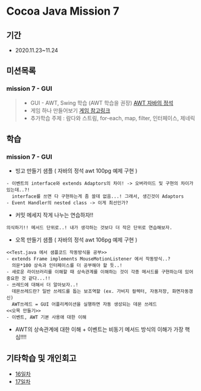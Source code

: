 # Cocoa Java Mission 7

## 기간
- 2020.11.23~11.24

## 미션목록

### mission 7 - GUI

> - GUI - AWT, Swing 학습 (AWT 학습을 권장)   [AWT 자바의 정석](https://codechobo.tistory.com/6)
> - 게임 하나 만들어보기 [게임 참고링크](https://codegym.cc/projects/games)
> - 추가학습 주제 : 람다와 스트림, for-each, map, filter, 인터페이스, 제네릭



## 학습

### mission 7 - GUI

- 빙고 만들기 샘플 ( 자바의 정석 awt 100pg 예제 구현 )
```
- 이벤트의 interface와 extends Adaptors의 차이! -> 오버라이드 및 구현의 차이가 있는데..?! 
  interface를 쓰면 다 구현하는게 좀 쓸데 없음...! 그래서, 생긴것이 Adaptors
- Event Handler의 nested class -> 이게 최선인가?
```
- 커밋 메세지 작게 나누는 연습하자!! 
```
의식하기!! 메서드 단위로..! 내가 생각하는 것보다 더 작은 단위로 연습해보자.
```
- 오목 만들기 샘플 ( 자바의 정석 awt 106pg 예제 구현 )
```
<<Test.java 에서 샘플코드 작동방식을 공부>>
- extends Frame implements MouseMotionListener 에서 작동방식..? 
  의문*100 상속과 인터페이스를 더 공부해야 할 듯..!
- 새로운 라이브러리를 이해할 때 상속관계를 이해하는 것이 각종 메서드를 구현하는데 있어 중요한 것 같다...!!
- 쓰레드에 대해서 더 알아보자..! 
  데몬쓰레드란? 일반 쓰레드를 돕는 보조역할 (ex. 가비지 컬렉터, 자동저장, 화면자동갱신)
  AWT쓰레드 = GUI 어플리케이션을 실행하면 자동 생성되는 데몬 쓰레드
<<오목 만들기>>
- 이벤트, AWT 기본 사용애 대한 이해
```
- AWT의 상속관계에 대한 이해 + 이벤트는 비동기 메서드 방식의 이해가 가장 핵심!!!!


## 기타학습 및 개인회고
- [16일차](https://www.notion.so/16-GUI-c89a7ddfc4ad4abebf442ef3452070b7)
- [17일차](https://www.notion.so/17-c6fe39d780404de0aaa276d5b15784c2)